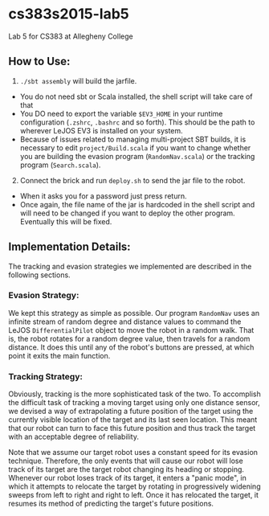 # cs383s2015-lab5
Lab 5 for CS383 at Allegheny College

## How to Use:
 1. `./sbt assembly` will build the jarfile.
   - You do not need sbt or Scala installed, the shell script will take care of that
   - You DO need to export the variable `$EV3_HOME` in your runtime configuration (`.zshrc`, `.bashrc` and so forth). This should be the path to wherever LeJOS EV3 is installed on your system.
   - Because of issues related to managing multi-project SBT builds, it is necessary to edit `project/Build.scala` if you want to change whether you are building the evasion program (`RandomNav.scala`) or the tracking program (`Search.scala`).
 2. Connect the brick and run `deploy.sh` to send the jar file to the robot.
   - When it asks you for a password just press return.
   - Once again, the file name of the jar is hardcoded in the shell script and will need to be changed if you want to deploy the other program. Eventually this will be fixed.

## Implementation Details:
The tracking and evasion strategies we implemented are described in the
following sections.

### Evasion Strategy:
We kept this strategy as simple as possible. Our program `RandomNav` uses an
infinite stream of random degree and distance values to command the LeJOS `DifferentialPilot`
object to move the robot in a random walk. That is, the robot rotates for a
random degree value, then travels for a random distance. It does this until any
of the robot's buttons are pressed, at which point it exits the main function.

### Tracking Strategy:
Obviously, tracking is the more sophisticated task of the two. To accomplish the
difficult task of tracking a moving target using only one distance sensor, we devised a
way of extrapolating a future position of the target using the currently visible
location of the target and its last seen location. This meant that our robot
can turn to face this future position and thus track the target with an
acceptable degree of reliability.

Note that we assume our target robot uses a constant speed for its evasion
technique. Therefore, the only events that will cause our robot will lose track
of its target are the target robot changing its heading or stopping.
Whenever our robot loses track of its target, it enters a "panic mode", in which it
attempts to relocate the target by rotating in progressively widening sweeps
from left to right and right to left. Once it has relocated the target, it
resumes its method of predicting the target's future positions.
